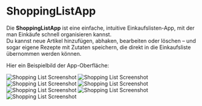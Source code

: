 # ShoppingListApp


Die **ShoppingListApp** ist eine einfache, intuitive Einkaufslisten-App, mit der man Einkäufe schnell organisieren kannst.  
Du kannst neue Artikel hinzufügen, abhaken, bearbeiten oder löschen – und sogar eigene Rezepte mit Zutaten speichern, die direkt in die Einkaufsliste übernommen werden können. 


Hier ein Beispielbild der App-Oberfläche:

![Shopping List Screenshot](./src/assets/screenshots/tasks.JPG)
![Shopping List Screenshot](./src/assets/screenshots/add_Item.JPG)
![Shopping List Screenshot](./src/assets/screenshots/create_recipes.JPG)
![Shopping List Screenshot](./src/assets/screenshots/menu.JPG)
![Shopping List Screenshot](./src/assets/screenshots/recipes.JPG)
![Shopping List Screenshot](./src/assets/screenshots/settings.JPG)
![Shopping List Screenshot](./src/assets/screenshots/slide_menu_recipes.JPG)

